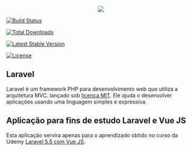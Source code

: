<p  align="center"><img  src="https://laravel.com/assets/img/components/logo-laravel.svg"></p>

  

<p  align="center">

  <a  href="https://travis-ci.org/laravel/framework"><img  src="https://travis-ci.org/laravel/framework.svg"  alt="Build Status"></a>

  <a  href="https://packagist.org/packages/laravel/framework"><img  src="https://poser.pugx.org/laravel/framework/d/total.svg"  alt="Total Downloads"></a>

  <a  href="https://packagist.org/packages/laravel/framework"><img  src="https://poser.pugx.org/laravel/framework/v/stable.svg"  alt="Latest Stable Version"></a>

  <a  href="https://packagist.org/packages/laravel/framework"><img  src="https://poser.pugx.org/laravel/framework/license.svg"  alt="License"></a>

</p>

  ## Laravel
  Laravel é um framework PHP para desenvolvimento web que utiliza a arquitetura MVC. lançado sob [licença MIT](http://mit-license.org/). Ele ajuda o desenvolver aplicações usando uma linguagem simples e expressiva.

## Aplicação para fins de estudo Laravel e Vue JS

  

Esta aplicação servira apenas para o aprendizado obtido no curso da Udemy  [Laravel 5.5 com Vue JS](https://www.udemy.com/laravel-55-com-vue-js). 
